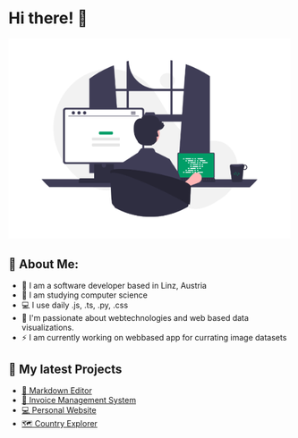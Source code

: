 # Hi there! 👋
![](assets/header-image.png)


## 🤠 About Me:
- 🏦 I am a software developer based in Linz, Austria
- 📖 I am studying computer science 
- 💻 I use daily .js, .ts, .py, .css
- 🚀 I'm passionate about webtechnologies and web based data visualizations. 
- ⚡ I am currently working on webbased app for currating image datasets

## 🚧 My latest Projects
- [📓 Markdown Editor]()
- [🧮 Invoice Management System]()
- [💻 Personal Website]()
- [🗺️ Country Explorer]()
